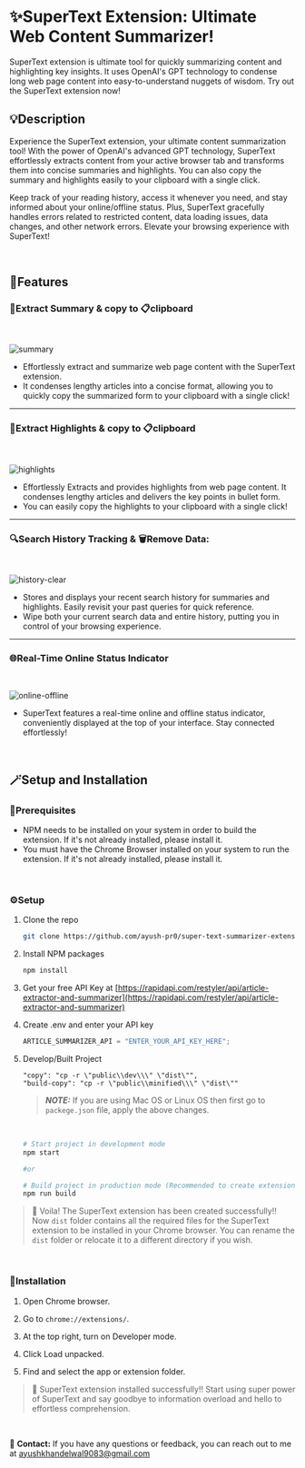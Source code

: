 # ✨SuperText Extension: Ultimate Web Content Summarizer!

SuperText extension is ultimate tool for quickly summarizing content and highlighting key insights. It uses OpenAI's GPT technology to condense long web page content into easy-to-understand nuggets of wisdom. Try out the SuperText extension now!

## 💡Description

Experience the SuperText extension, your ultimate content summarization tool! With the power of OpenAI's advanced GPT technology, SuperText effortlessly extracts content from your active browser tab and transforms them into concise summaries and highlights. You can also copy the summary and highlights easily to your clipboard with a single click.

Keep track of your reading history, access it whenever you need, and stay informed about your online/offline status. Plus, SuperText gracefully handles errors related to restricted content, data loading issues, data changes, and other network errors. Elevate your browsing experience with SuperText!

<br/>

## 🚀Features

   ### 📃Extract Summary & copy to 📋clipboard
   <br/>

   ![summary](public/summary.gif)

   - Effortlessly extract and summarize web page content with the SuperText extension.
   - It condenses lengthy articles into a concise format, allowing you to quickly copy the summarized form to your clipboard with a single click!

   <hr/>

   ### 🔦Extract Highlights & copy to 📋clipboard
   <br/>

   ![highlights](public/highlights.gif)

   - Effortlessly Extracts and provides highlights from web page content. It condenses lengthy articles and delivers the key points in bullet form.
   - You can easily copy the highlights to your clipboard with a single click!

   <hr/>

   ### 🔍Search History Tracking & 🗑️Remove Data:
   <br/>

   ![history-clear](public/history_clear.gif)

   - Stores and displays your recent search history for summaries and highlights. Easily revisit your past queries for quick reference.
   - Wipe both your current search data and entire history, putting you in control of your browsing experience.

   <hr/>

   ### 🌐Real-Time Online Status Indicator
   <br/>

   ![online-offline](public/online_offline.gif)

   - SuperText features a real-time online and offline status indicator, conveniently displayed at the top of your interface. Stay connected effortlessly!

   <br/>

## 🪄Setup and Installation

   ### 📌Prerequisites

   - NPM needs to be installed on your system in order to build the extension. If it's not already installed, please install it.
   - You must have the Chrome Browser installed on your system to run the extension. If it's not already installed, please install it.

   <br/>

   ### ⚙️Setup

   1. Clone the repo

      ```sh
      git clone https://github.com/ayush-pr0/super-text-summarizer-extension
      ```

   2. Install NPM packages

      ```sh
      npm install
      ```

   3. Get your free API Key at [https://rapidapi.com/restyler/api/article-extractor-and-summarizer](https://rapidapi.com/restyler/api/article-extractor-and-summarizer)

   4. Create .env and enter your API key

      ```js
      ARTICLE_SUMMARIZER_API = "ENTER_YOUR_API_KEY_HERE";
      ```

   5. Develop/Built Project

      ```
      "copy": "cp -r \"public\\dev\\\" \"dist\"",
      "build-copy": "cp -r \"public\\minified\\\" \"dist\""
      ```

      > **_NOTE:_** If you are using Mac OS or Linux OS then first go to `packege.json` file, apply the above changes.

      <br/>

      ```sh
      # Start project in development mode
      npm start

      #or

      # Build project in production mode (Recommended to create extension)
      npm run build
      ```

   > 🎉 Voila! The SuperText extension has been created successfully!! Now `dist` folder contains all the required files for the SuperText extension to be installed in your Chrome browser. You can rename the `dist` folder or relocate it to a different directory if you wish.

   <br/>

   ### 🔧Installation
   
   1. Open Chrome browser. 

   2. Go to `chrome://extensions/`.

   3. At the top right, turn on Developer mode.

   4. Click Load unpacked.

   5. Find and select the app or extension folder.

   > 🎉 SuperText extension installed successfully!! Start using super power of SuperText and say goodbye to information overload and hello to effortless comprehension.

<br/>

📧 **Contact:** If you have any questions or feedback, you can reach out to me at ayushkhandelwal9083@gmail.com